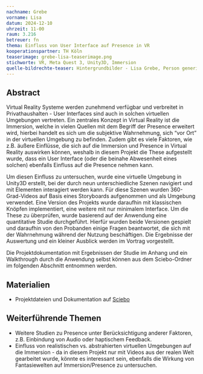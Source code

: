 ```yaml
---
nachname: Grebe
vorname: Lisa
datum: 2024-12-10
uhrzeit: 11-00
raum: 3.216 
betreuer: fn
thema: Einfluss von User Interface auf Presence in VR
kooperationspartner: TH Köln
teaserimage: grebe-lisa-teaserimage.png
stichworte: VR, Meta Quest 3, Unity3D, Immersion
quelle-bildrechte-teaser: Hintergrundbilder - Lisa Grebe, Person generiert in Canva Dream Lab
---
```


## Abstract
Virtual Reality Systeme werden zunehmend verfügbar und verbreitet in Privathaushalten - User Interfaces sind auch in solchen virtuellen Umgebungen vertreten.
Ein zentrales Konzept in Virtual Reality ist die Immersion, welche in vielen Quellen mit dem Begriff der Presence erweitert wird, hierbei handelt es sich um die subjektive Wahrnehmung, sich “vor Ort” in der virtuellen Umgebung zu befinden. Zudem gibt es viele Faktoren, wie z.B. äußere Einflüsse, die sich auf die Immersion und Presence in Virtual Reality auswirken können, weshalb in diesem Projekt die These aufgestellt wurde, dass ein User Interface (oder die beinahe Abwesenheit eines solchen) ebenfalls Einfluss auf die Presence nehmen kann.

Um diesen Einfluss zu untersuchen, wurde eine virtuelle Umgebung in Unity3D erstellt, bei der durch neun unterschiedliche Szenen navigiert und mit Elementen interagiert werden kann. Für diese Szenen wurden 360-Grad-Videos auf Basis eines Storyboards aufgenommen und als Umgebung verwendet. Eine Version des Projekts wurde daraufhin mit klassischen Knöpfen implementiert, eine weitere mit nur minimalem Interface.
Um die These zu überprüfen, wurde basierend auf der Anwendung eine quantitative Studie durchgeführt. Hierfür wurden beide Versionen gespielt und daraufhin von den Probanden einige Fragen beantwortet, die sich mit der Wahrnehmung während der Nutzung beschäftigen. Die Ergebnisse der Auswertung und ein kleiner Ausblick werden im Vortrag vorgestellt.

Die Projektdokumentation mit Ergebnissen der Studie im Anhang und ein Walkthrough durch die Anwendung selbst können aus dem Sciebo-Ordner im folgenden Abschnitt entnommen werden.

## Materialien
- Projektdateien und Dokumentation auf [Sciebo](https://th-koeln.sciebo.de/s/7ZmsYyFMuh0jXMb)

## Weiterführende Themen
- Weitere Studien zu Presence unter Berücksichtigung anderer Faktoren, z.B. Einbindung von Audio oder haptischem Feedback.
- Einfluss von realistischen vs. abstrahierten virtuellen Umgebungen auf die Immersion - da in diesem Projekt nur mit Videos aus der realen Welt gearbeitet wurde, könnte es interessant sein, ebenfalls die Wirkung von Fantasiewelten auf Immersion/Presence zu untersuchen.
